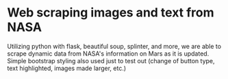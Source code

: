 # Web scraping images and text from NASA

Utilizing python with flask, beautiful soup, splinter, and more, we are able to scrape dynamic data from NASA's information on Mars as it is updated. Simple bootstrap styling also used just to test out (change of button type, text highlighted, images made larger, etc.)
